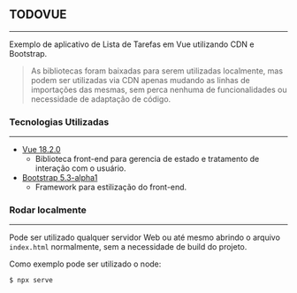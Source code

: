 ## TODOVUE

<hr>

Exemplo de aplicativo de Lista de Tarefas em Vue utilizando CDN e Bootstrap.

> As bibliotecas foram baixadas para serem utilizadas localmente, mas podem ser utilizadas via CDN apenas mudando as linhas de importações das mesmas, sem perca nenhuma de funcionalidades ou necessidade de adaptação de código.

### Tecnologias Utilizadas

<hr>

- [Vue 18.2.0](https://reactjs.org/)
  - Biblioteca front-end para gerencia de estado e tratamento de interação com o usuário.
- [Bootstrap 5.3-alpha1](https://getbootstrap.com/)
  - Framework para estilização do front-end.

### Rodar localmente

<hr>

Pode ser utilizado qualquer servidor Web ou até mesmo abrindo o arquivo `index.html` normalmente, sem a necessidade de build do projeto.

Como exemplo pode ser utilizado o node:

```bash
$ npx serve
```
